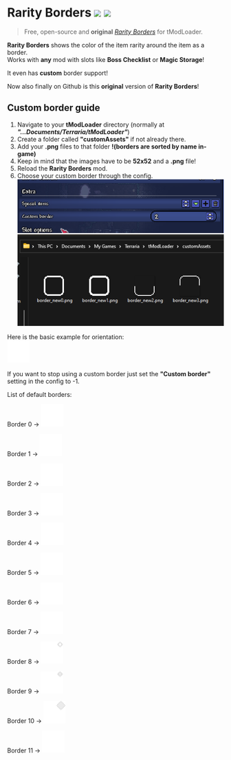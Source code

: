 # Rarity Borders ![](https://img.shields.io/badge/mod%20loader-tModLoader-1976d2?style=flat-square&labelColor=0d1117&color=brightgreen) ![](https://img.shields.io/endpoint.svg?url=https%3A%2F%2Fshieldsio-steam-workshop.jross.me%2F2884802891&style=flat-square&labelColor=0d1117&color=darkblue) 

> Free, open-source and **original** [*Rarity Borders*](https://steamcommunity.com/sharedfiles/filedetails/?id=2884802891) for tModLoader.

**Rarity Borders** shows the color of the item rarity around the item as a border.  
Works with **any** mod with slots like **Boss Checklist** or **Magic Storage**!  

It even has **custom** border support!

Now also finally on Github is this **original** version of **Rarity Borders**!

## Custom border guide
1. Navigate to your **tModLoader** directory (normally at ***"...Documents/Terraria/tModLoader"***)
2. Create a folder called **"customAssets"** if not already there.
3. Add your **.png** files to that folder **!(borders are sorted by name in-game)**
4. Keep in mind that the images have to be **52x52** and a **.png** file!
5. Reload the **Rarity Borders** mod.
6. Choose your custom border through the config.  
![ingame config](/guide/ingame_config.png)
![folder structure](/guide/folderStructure.png)

Here is the basic example for orientation:  
![basic border](/assets/border_new11.png)

If you want to stop using a custom border just set the **"Custom border"** setting in the config to -1.

List of default borders:

Border 0 -> ![Border 0](/assets/border_new0.png)

Border 1 -> ![Border 1](/assets/border_new1.png)

Border 2 -> ![Border 2](/assets/border_new2.png)

Border 3 -> ![Border 3](/assets/border_new3.png)

Border 4 -> ![Border 4](/assets/border_new4.png)

Border 5 -> ![Border 5](/assets/border_new5.png)

Border 6 -> ![Border 6](/assets/border_new6.png)

Border 7 -> ![Border 7](/assets/border_new7.png)

Border 8 -> ![Border 8](/assets/border_new8.png)

Border 9 -> ![Border 9](/assets/border_new9.png)

Border 10 -> ![Border 10](/assets/border_new10.png)

Border 11 -> ![Border 11](/assets/border_new11.png)